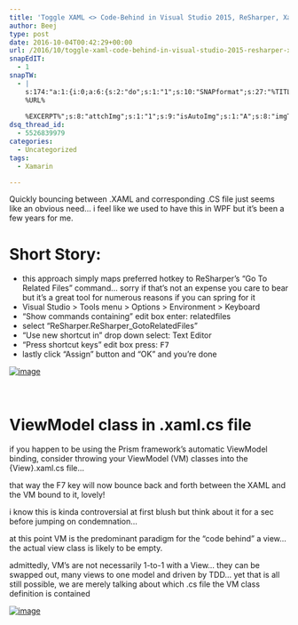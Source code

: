 ```yaml
---
title: 'Toggle XAML <> Code-Behind in Visual Studio 2015, ReSharper, Xamarin Forms'
author: Beej
type: post
date: 2016-10-04T00:42:29+00:00
url: /2016/10/toggle-xaml-code-behind-in-visual-studio-2015-resharper-xamarin-forms.html
snapEdIT:
  - 1
snapTW:
  - |
    s:174:"a:1:{i:0;a:6:{s:2:"do";s:1:"1";s:10:"SNAPformat";s:27:"%TITLE%
    %URL%
    
    %EXCERPT%";s:8:"attchImg";s:1:"1";s:9:"isAutoImg";s:1:"A";s:8:"imgToUse";s:0:"";s:4:"doTW";s:1:"1";}}";
dsq_thread_id:
  - 5526839979
categories:
  - Uncategorized
tags:
  - Xamarin

---
```

Quickly bouncing between .XAML and corresponding .CS file just seems like an obvious need&#8230; i feel like we used to have this in WPF but it&#8217;s been a few years for me.

# Short Story:

  * this approach simply maps preferred hotkey to ReSharper&#8217;s &#8220;Go To Related Files&#8221; command&#8230; sorry if that&#8217;s not an expense you care to bear but it&#8217;s a great tool for numerous reasons if you can spring for it
  * Visual Studio > Tools menu > Options > Environment > Keyboard
  * &#8220;Show commands containing&#8221; edit box enter: relatedfiles
  * select &#8220;ReSharper.ReSharper_GotoRelatedFiles&#8221;
  * &#8220;Use new shortcut in&#8221; drop down select: Text Editor
  * &#8220;Press shortcut keys&#8221; edit box press: <kbd>F7</kbd>
  * lastly click &#8220;Assign&#8221; button and &#8220;OK&#8221; and you&#8217;re done

[![image][1]][1]

&nbsp;

# ViewModel class in .xaml.cs file

if you happen to be using the Prism framework&#8217;s automatic ViewModel binding, consider throwing your ViewModel (VM) classes into the {View}.xaml.cs file&#8230;
  
that way the F7 key will now bounce back and forth between the XAML and the VM bound to it, lovely!

i know this is kinda controversial at first blush but think about it for a sec before jumping on condemnation&#8230;
  
at this point VM is the predominant paradigm for the &#8220;code behind&#8221; a view&#8230; the actual view class is likely to be empty.
  
admittedly, VM&#8217;s are not necessarily 1-to-1 with a View&#8230; they can be swapped out, many views to one model and driven by TDD&#8230; yet that is all still possible, we are merely talking about which .cs file the VM class definition is contained

[![image][2]][2]

 [1]: https://cloud.githubusercontent.com/assets/6301228/21902949/bf8aecbe-d8b2-11e6-81fa-a88f7ecd2259.png
 [2]: https://cloud.githubusercontent.com/assets/6301228/19058650/effedf50-898d-11e6-9e8f-e8f3366affb1.png